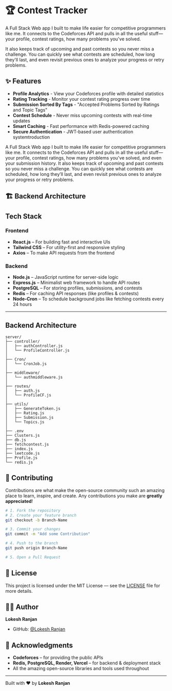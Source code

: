 # 🏆 Contest Tracker

A Full Stack Web app I built to make life easier for competitive programmers like me. It connects to the Codeforces API and pulls in all the useful stuff—your profile, contest ratings, how many problems you've solved.

It also keeps track of upcoming and past contests so you never miss a challenge. You can quickly see what contests are scheduled, how long they'll last, and even revisit previous ones to analyze your progress or retry problems.

## ✨ Features

-  **Profile Analytics** - View your Codeforces profile with detailed statistics
-  **Rating Tracking** - Monitor your contest rating progress over time
-  **Submission Sorted By Tags** - "Accepted Problems Sorted by Ratings and  Topic Tags"
-  **Contest Schedule** - Never miss upcoming contests with real-time updates
-  **Smart Caching** - Fast performance with Redis-powered caching
-  **Secure Authentication** - JWT-based user authentication systemtroduction

 A Full Stack Web app I built to make life easier for competitive programmers like me. It connects to the Codeforces API and pulls in all the useful stuff—your profile, contest ratings, how many problems you've solved, and even your submission history.
It also keeps track of upcoming and past contests so you never miss a challenge. You can quickly see what contests are scheduled, how long they’ll last, and even revisit previous ones to analyze your progress or retry problems.



## 🏗️ Backend Architecture

## Tech Stack 
   ###  Frontend

   - **React.js** – For building fast and interactive UIs  
   - **Tailwind CSS** – For utility-first and responsive styling  
   - **Axios** – To make API requests from the frontend

   ###  Backend

   - **Node.js** – JavaScript runtime for server-side logic  
   - **Express.js** – Minimalist web framework to handle API routes  
   - **PostgreSQL** – For storing profiles, submissions, and contests  
   - **Redis** – For caching API responses (like profiles & contests)  
   - **Node-Cron** – To schedule background jobs like fetching contests every 24 hours

---

## Backend Architecture

    server/
    ├── controller/            
    │   ├── authController.js
    │   └── ProfileController.js
    │
    ├── Cron/                
    │   └── CronJob.js
    │
    ├── middleware/           
    │   └── authmiddleware.js
    │
    ├── routes/                
    │   ├── auth.js
    │   └── ProfileCF.js
    │
    ├── utils/                 
    │   ├── GenerateToken.js
    │   ├── Rating.js
    │   ├── Submission.js
    │   └── Topics.js
    │
    ├── .env                   
    ├── Clusters.js            
    ├── db.js                
    ├── fetchcontest.js        
    ├── index.js              
    ├── leetcode.js           
    ├── Profile.js             
    └── redis.js               


## 🤝 Contributing

Contributions are what make the open-source community such an amazing place to learn, inspire, and create. Any contributions you make are **greatly appreciated**!

```bash
# 1. Fork the repository
# 2. Create your feature branch
git checkout -b Branch-Name

# 3. Commit your changes
git commit -m "Add some Contribution"

# 4. Push to the branch
git push origin Branch-Name

# 5. Open a Pull Request
```

## 📝 License

This project is licensed under the MIT License — see the [LICENSE](LICENSE) file for more details.

## 👨‍💻 Author

**Lokesh Ranjan**

- GitHub: [@Lokesh Ranjan](https://github.com/Lokeshranjan8)

## 🙏 Acknowledgments

- **Codeforces** – for providing the public APIs
- **Redis, PostgreSQL, Render, Vercel** – for backend & deployment stack
- All the amazing open-source libraries and tools used throughout

---

Built with ❤️ by **Lokesh Ranjan**



